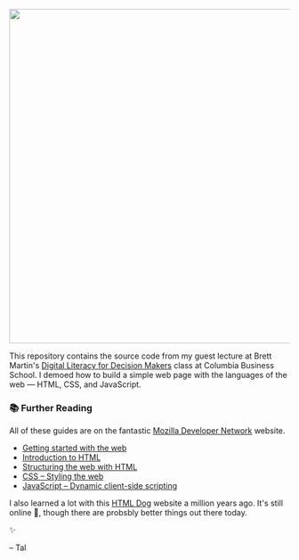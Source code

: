 <p align="center">
  <img width="600px" src="https://user-images.githubusercontent.com/257028/111495666-47fba000-8748-11eb-8c94-b27106194f7e.gif">
</p>

This repository contains the source code from my guest lecture at Brett Martin's [Digital Literacy for Decision Makers](https://www8.gsb.columbia.edu/courses/mba/2021/spring/b8125-001) class at Columbia Business School. I demoed how to build a simple web page with the languages of the web –– HTML, CSS, and JavaScript.

### 📚 Further Reading

All of these guides are on the fantastic [Mozilla Developer Network](https://developer.mozilla.org/en-US/docs/Learn) website.

- [Getting started with the web](https://developer.mozilla.org/en-US/docs/Learn/Getting_started_with_the_web)
- [Introduction to HTML](https://developer.mozilla.org/en-US/docs/Learn/HTML/Introduction_to_HTML)
- [Structuring the web with HTML](https://developer.mozilla.org/en-US/docs/Learn/HTML)
- [CSS – Styling the web](https://developer.mozilla.org/en-US/docs/Learn/CSS)
- [JavaScript – Dynamic client-side scripting](https://developer.mozilla.org/en-US/docs/Learn/JavaScript)

I also learned a lot with this [HTML Dog](https://www.htmldog.com) website a million years ago. It's still online 🤗, though there are probsbly better things out there today.

✨

– Tal
